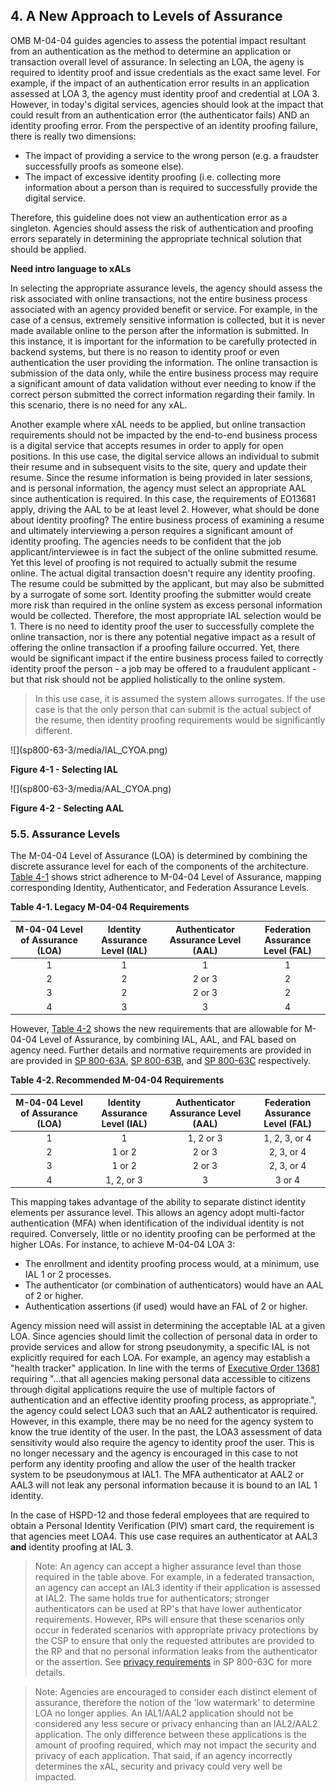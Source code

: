 <a name="sec4"></a>

## 4. A New Approach to Levels of Assurance

OMB M-04-04 guides agencies to assess the potential impact resultant from an authentication as the method to determine an application or transaction overall level of assurance. In selecting an LOA, the ageny is required to identity proof and issue credentials as the exact same level.  For example, if the impact of an authentication error results in an application assessed at LOA 3, the agency must identity proof and credential at LOA 3.  However, in today's digital services, agencies should look at the impact that could result from an authentication error (the authenticator fails) AND an identity proofing error.  From the perspective of an identity proofing failure, there is really two dimensions:

*  The impact of providing a service to the wrong person (e.g. a fraudster successfully proofs as someone else).
*  The impact of excessive identity proofing (i.e. collecting more information about a person than is required to successfully provide the digital service.

Therefore, this guideline does not view an authentication error as a singleton.  Agencies should assess the risk of authentication and proofing errors separately in determining the appropriate technical solution that should be applied.  

**Need intro language to xALs**  

In selecting the appropriate assurance levels, the agency should assess the risk associated with online transactions, not the entire business process associated with an agency provided benefit or service.  For example, in the case of a census, extremely sensitive information is collected, but it is never made available online to the person after the information is submitted.  In this instance, it is important for the information to be carefully protected in backend systems, but there is no reason to identity proof or even authentication the user providing the information.  The online transaction is submission of the data only, while the entire business process may require a significant amount of data validation without ever needing to know if the correct person submitted the correct information regarding their family. In this scenario, there is no need for any xAL.  

Another example where xAL needs to be applied, but online transaction requirements should not be impacted by the end-to-end business process is a digital service that accepts resumes in order to apply for open positions.  In this use case, the digital service allows an individual to submit their resume and in subsequent visits to the site, query and update their resume.  Since the resume information is being provided in later sessions, and is personal information, the agency must select an appropriate AAL since authentication is required.  In this case, the requirements of EO13681 apply, driving the AAL to be at least level 2.  However, what should be done about identity proofing?  The entire business process of examining a resume and ultimately interviewing a person requires a significant amount of identity proofing.  The agencies needs to be confident that the job applicant/interviewee is in fact the subject of the online submitted resume. Yet this level of proofing is not required to actually submit the resume online.  The actual digital transaction doesn't require any identity proofing.  The resume could be submitted by the applicant, but may also be submitted by a surrogate of some sort.  Identity proofing the submitter would create more risk than required in the online system as excess personal information would be collected.  Therefore, the most appropriate IAL selection would be 1.  There is no need to identity proof the user to successfully complete the online transaction, nor is there any potential negative impact as a result of offering the online transaction if a proofing failure occurred.  Yet, there would be significant impact if the entire business process failed to correctly identity proof the person - a job may be offered to a fraudulent applicant - but that risk should not be applied holistically to the online system.

> In this use case, it is assumed the system allows surrogates.  If the use case is that the only person that can submit is the actual subject of the resume, then identity proofing requirements would be significantly different.  

<a name="63Sec4-Figure1"></a>
<div class="text-center" markdown="1">
![](sp800-63-3/media/IAL_CYOA.png)

**Figure 4-1 - Selecting IAL**
</div>


<a name="63Sec4-Figure2"></a>
<div class="text-center" markdown="1">
![](sp800-63-3/media/AAL_CYOA.png)

**Figure 4-2 - Selecting AAL**
</div>


### 5.5. Assurance Levels

The M-04-04 Level of Assurance (LOA) is determined by combining the discrete assurance level for each of the components of the architecture. [Table 4-1](#63Sec4-Table1) shows strict adherence to M-04-04 Level of Assurance, mapping corresponding Identity, Authenticator, and Federation Assurance Levels. 

<a name="63Sec4-Table1"></a>

<div class="text-center" markdown="1">

**Table 4-1.  Legacy M-04-04 Requirements**

</div>

| M-04-04 Level of Assurance (LOA) | Identity Assurance Level (IAL)| Authenticator Assurance Level (AAL) | Federation Assurance Level (FAL)
|:------------------:|:-----------------------------:|:------------------------:|:------------------------:|
| 1 | 1 | 1| 1
| 2 | 2 | 2 or 3 |2
| 3 | 2 | 2 or 3 |2
| 4 | 3 | 3 |4

However, [Table 4-2](#63ES-Table2) shows the new requirements that are allowable for M-04-04 Level of Assurance, by combining IAL, AAL, and FAL based on agency need. Further details and normative requirements are provided in are provided in [SP 800-63A](sp800-63a.html), [SP 800-63B](sp800-63b.html), and [SP 800-63C](sp800-63c.html) respectively.

<a name="63Sec4-Table2"></a>

<div class="text-center" markdown="1">

**Table 4-2.  Recommended M-04-04 Requirements**

</div>

| M-04-04 Level of Assurance (LOA) | Identity Assurance Level (IAL)| Authenticator Assurance Level (AAL) | Federation Assurance Level (FAL)
|:------------------:|:-----------------------------:|:------------------------:|:------------------------:|
| 1 | 1 | 1, 2 or 3 | 1, 2, 3, or 4
| 2 | 1 or 2 | 2 or 3 |2, 3, or 4
| 3 | 1 or 2 | 2 or 3 |2, 3, or 4
| 4 | 1, 2, or 3 | 3 |3 or 4

This mapping takes advantage of the ability to separate distinct identity elements per assurance level.  This allows an agency adopt multi-factor authentication (MFA) when identification of the individual identity is not required. Conversely, little or no identity proofing can be performed at the higher LOAs. For instance, to achieve M-04-04 LOA 3:

* The enrollment and identity proofing process would, at a minimum, use IAL 1 or 2 processes.
* The authenticator (or combination of authenticators) would have an AAL of 2 or higher.
* Authentication assertions (if used) would have an FAL of 2 or higher.

Agency mission need will assist in determining the acceptable IAL at a given LOA.  Since agencies should limit the collection of personal data in order to provide services and allow for strong pseudonymity, a specific IAL is not explicitly required for each LOA. For example, an agency may establish a "health tracker" application.  In line with the terms of [Executive Order 13681](#EO13681) requiring "...that all agencies making personal data accessible to citizens through digital applications require the use of multiple factors of authentication and an effective identity proofing process, as appropriate.", the agency could select LOA3 such that an AAL2 authenticator is required.  However, in this example, there may be no need for the agency system to know the true identity of the user.  In the past, the LOA3 assessment of data sensitivity would also require the agency to identity proof the user.  This is no longer necessary and the agency is encouraged in this case to not perform any identity proofing and allow the user of the health tracker system to be pseudonymous at IAL1.  The MFA authenticator at AAL2 or AAL3 will not leak any personal information because it is bound to an IAL 1 identity.

In the case of HSPD-12 and those federal employees that are required to obtain a Personal Identity Verification (PIV) smart card, the requirement is that agencies meet LOA4. This use case requires an authenticator at AAL3 **and** identity proofing at IAL 3.   

> Note: An agency can accept a higher assurance level than those required in the table above.  For example, in a federated transaction, an agency can accept an IAL3 identity if their application is assessed at IAL2.  The same holds true for authenticators; stronger authenticators can be used at RP's that have lower authenticator requirements.  However, RPs will ensure that these scenarios only occur in federated scenarios with appropriate privacy protections by the CSP to ensure that only the requested attributes are provided to the RP and that no personal information leaks from the authenticator or the assertion.  See [privacy requirements](./sp800-63c.html#sec9) in SP 800-63C for more details.    


> Note: Agencies are encouraged to consider each distinct element of assurance, therefore the notion of the 'low watermark' to determine LOA no longer applies.  An IAL1/AAL2 application should not be considered any less secure or privacy enhancing than an IAL2/AAL2 application.  The only difference between these applications is the amount of proofing required, which may not impact the security and privacy of each application. That said, if an agency incorrectly determines the xAL, security and privacy could very well be impacted.
